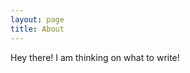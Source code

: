 ```yaml
---
layout: page
title: About
---
```


<p class="message">
  Hey there! I am thinking on what to write!
</p>
